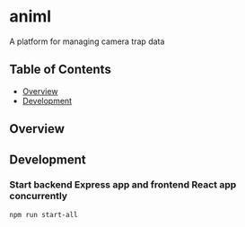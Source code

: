 # animl
A platform for managing camera trap data

## Table of Contents

- [Overview](#overview)
- [Development](#usage)

## Overview

## Development

### Start backend Express app and frontend React app concurrently

```sh
npm run start-all
```